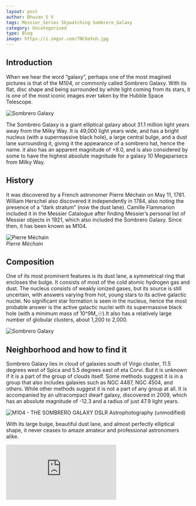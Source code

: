 ```yaml
---
layout: post
author: Bhuvan S V
tags: Messier_Series Skywatching Sombrero_Galaxy
category: Uncategorized
type: Blog
image: https://i.imgur.com/7NC6oYuh.jpg
---
```


## Introduction

When we hear the word “galaxy”, perhaps one of the most imagined pictures is that of the M104, or commonly called Sombrero Galaxy. With its flat, disc shape and being surrounded by white light coming from its stars, it is one of the most iconic images ever taken by the Hubble Space Telescope.

![Sombrero Galaxy](https://i.imgur.com/zSxgRN2h.png)

The Sombrero Galaxy is a giant elliptical galaxy about 31.1 million light years away from the Milky Way. It is 49,000 light years wide, and has a bright nucleus (with a supermassive black hole), a large central bulge, and a dust lane surrounding it, giving it the appearance of a sombrero hat, hence the name. it also has an apparent magnitude of +8.0, and is also considered by some to have the highest absolute magnitude for a galaxy 10 Megaparsecs from Milky Way.

## History

It was discovered by a French astronomer Pierre Méchain on May 11, 1781. William Herschel also discovered it independently in 1784, also noting the presence of a “dark stratum” (now the dust lane). Camille Flammarion included it in the Messier Catalogue after finding Messier’s personal list of Messier objects in 1921, which also included the Sombrero Galaxy. Since then, it has been known as M104.

![Pierre Méchain](https://i.imgur.com/ywDC6MKl.png)
\
*Pierre Méchain*

## Composition

One of its most prominent features is its dust lane, a symmetrical ring that encloses the bulge. It consists of most of the cold atomic hydrogen gas and dust. The nucleus consists of weakly ionized gases, but its source is still uncertain, with answers varying from hot, young stars to its active galactic nuclei. No significant star formation is seen in the nucleus, hence the most probable answer is the active galactic nuclei with its supermassive black hole (with a minimum mass of 10^9M_☉).It also has a relatively large number of globular clusters, about 1,200 to 2,000.

![Sombrero Galaxy](https://i.imgur.com/FtBHW9xh.png)

## Neighborhood and how to find it

Sombrero Galaxy lies in cloud of galaxies south of Virgo cluster, 11.5 degrees west of Spica and 5.5 degrees east of eta Corvi. But it is unknown if it is a part of the group of clouds itself. Some methods suggest it is in a group that also includes galaxies such as NGC 4487, NGC 4504, and others. While other methods suggest it is not a part of any group at all. It is accompanied by an ultracompact dwarf galaxy, discovered in 2009, which has an absolute magnitude of -12.3 and a radius of just 47.9 light years.

![M104 - THE SOMBRERO GALAXY DSLR Astrophotography (unmodified)](https://i.imgur.com/KIRLC8Ph.png)

With its large bulge, beautiful dust lane, and almost perfectly elliptical shape, it never ceases to amaze amateur and professional astronomers alike.

<div class="video-container">
<iframe src="https://www.youtube.com/embed/I4NyGLHy2Rk" title="YouTube video player" frameborder="0" allow="accelerometer; autoplay; clipboard-write; encrypted-media; gyroscope; picture-in-picture" allowfullscreen></iframe>
</div>
